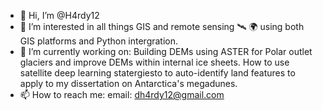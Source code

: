 - 👋 Hi, I’m @H4rdy12
- 👀 I’m interested in all things GIS and remote sensing 🛰 🌍 using both GIS platforms and Python intergration.
- 🌱 I’m currently working on: Building DEMs using ASTER for Polar outlet glaciers and improve DEMs within internal ice sheets. How to use satellite deep learning statergiesto to auto-identify land features to apply to my dissertation on Antarctica's megadunes. 
- 📫 How to reach me: email: dh4rdy12@gmail.com

<!---
H4rdy12/H4rdy12 is a ✨ special ✨ repository because its `README.md` (this file) appears on your GitHub profile.
You can click the Preview link to take a look at your changes.
--->
